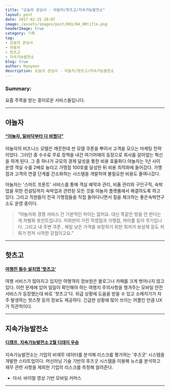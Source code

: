 ```yaml
---
title: "오늘의 관심사 - 야놀자/핫츠고/지속가능발전소"
layout: post
date: 2017-02-25 20:07
image: /assets/images/post/001/04_00title.png
headerImage: true
category: 기획
tag:
- 오늘의 관심사
- 야놀자
- 핫츠고
- 지속가능발전소
blog: true
author: Hyeyeon
description: 오늘의 관심사 - 야놀자/핫츠고/지속가능발전소
---
```


### Summary:

요즘 주목을 받는 흥미로운 서비스들입니다.

---

## 야놀자

#### [“야놀자, 밑바닥부터 다 바꿨다”](http://www.zdnet.co.kr/news/news_view.asp?artice_id=20170224175232)

야놀자의 비즈니스 모델은 깨끗한데 싼 모델 쿠폰을 뿌려서 고객을 모으는 마케팅 전략이었다. 그러던 중 수수료 무료 정책을 내건 여기어때의 등장으로 회사를 갈아엎는 혁신을 하게 된다. 그 중 하나가 규모의 경제 달성을 통한 비용 효율화다.야놀자는 1년 사이 운영 객실 수를 2배로 늘리고 가맹점 100호를 달성한 뒤 비용 최적화에 들어갔다. 가맹점과 고객의 연결 단계를 간소화하는 시스템을 개발하여 불필요한 비용도 줄여나갔다.

야놀자는 '스마트 프론트' 서비스를 통해 객실 예약과 관리, 비품 관리와 구인구직, 숙박업을 위한 컨설팅까지 숙박업과 관련된 모든 것을 야놀자 플랫폼에서 해결하도록 하고 있다. 그리고 직원들이 전국 가맹점들을 직접 돌아다니면서 질을 체크하는 좋은숙박연구소도 운영 중이다.

> “야놀자와 경쟁 서비스 간 기본적인 차이는 없어요. 대신 똑같은 방을 안 판다는 게 차별화 포인트입니다. 저희만이 가진 직영점과 가맹점, 마이룸 등이 무기입니다. 그리고 내 주변 쿠폰 , 제일 낮은 가격을 보장하기 위한 최저가 보상제 등도 저희가 먼저 시작한 강점이고요.”

---

## 핫츠고

#### [여행전 필수 설치앱 ‘핫츠고’](http://www.venturesquare.net/743855)

여행 서비스가 많아지고 있지만 여행객의 정보원은 블로그나 카페를 크게 벗어나지 않고 있다. 이런 문제에 있어 일일이 확인해야 하는 여행지 주의사항을 챙겨주는 모바일 안전서비스가 등장했는데 바로 '핫츠고'다. 위급 상황에 도움을 받을 수 있고 소매치기가 자주 발생하는 핫스팟 등의 정보도 제공하다. 긴급한 상황에 많이 쓰이는 어플인 만큼 UX가 직관적이다.

---

## 지속가능발전소

#### [디캠프, 지속가능발전소 2월 디데이 우승](http://www.asiatoday.co.kr/view.php?key=20170224010016703)

지속가능발전소는 기업의 비재무 데이터를 분석해 리스크를 평가하는 '후즈굿' 시스템을 개발한 스타트업이다. 머신러닝 기술 기반의 후즈굿 시스템을 이용해 뉴스를 분석하고 재무 관련 사항을 제외한 기업의 리스크를 측정해 알려준다.

* 아샤: 바이럴 영상 기반 모바일 커머스

---
